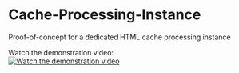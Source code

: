 # Cache-Processing-Instance
Proof-of-concept for a dedicated HTML cache processing instance

Watch the demonstration video:  
[![Watch the demonstration video](http://i.imgur.com/N66ZkQp.png)](https://www.youtube.com/watch?v=UtVCnaZHYVA "Demonstration video")
